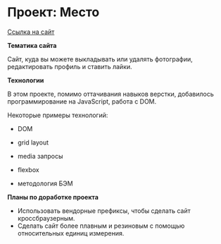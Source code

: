 # Проект: Место

[Ссылка на сайт](https://celtiss.github.io/mesto/)




**Тематика сайта**

Сайт, куда вы можете выкладывать или удалять фотографии, редактировать профиль и ставить лайки.

**Технологии**

В этом проекте, помимо оттачивания навыков верстки, добавилось программирование на JavaScript, работа с DOM.

Некоторые примеры технологий:

*  DOM

* grid layout

* media запросы

*  flexbox

*  методология БЭМ

**Планы по доработке проекта**
* Использовать вендорные префиксы, чтобы сделать сайт кроссбраузерным.
* Сделать сайт более плавным и резиновым с помощью относительных единиц измерения.
